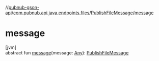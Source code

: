 //[pubnub-gson-api](../../../index.md)/[com.pubnub.api.java.endpoints.files](../index.md)/[PublishFileMessage](index.md)/[message](message.md)

# message

[jvm]\
abstract fun [message](message.md)(message: [Any](https://kotlinlang.org/api/latest/jvm/stdlib/kotlin-stdlib/kotlin/-any/index.html)): [PublishFileMessage](index.md)
